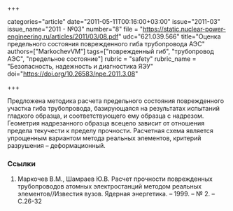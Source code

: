 +++

categories="article"
date="2011-05-11T00:16:00+03:00"
issue="2011-03"
issue_name="2011 - №03"
number="8"
file = "https://static.nuclear-power-engineering.ru/articles/2011/03/08.pdf"
udc="621.039.566"
title="Оценка предельного состояния поврежденного гиба трубопровода АЭС"
authors=["MarkochevVM"]
tags=["поврежденный гиб", "трубопровод АЭС", "предельное состояние"]
rubric = "safety"
rubric_name = "Безопасность, надежность и диагностика ЯЭУ"
doi="https://doi.org/10.26583/npe.2011.3.08"

+++

Предложена методика расчета предельного состояния поврежденного участка гиба трубопровода, базирующаяся на результатах испытаний гладкого образца, и соответствующего ему образца с надрезом. Геометрия надрезанного образца всецело зависит от отношения предела текучести к пределу прочности. Расчетная схема является упрощенным вариантом метода реальных элементов, критерий разрушения – деформационный.

### Ссылки

1. Маркочев В.М., Шамраев Ю.В. Расчет прочности поврежденных трубопроводов атомных электростанций методом реальных элементов//Известия вузов. Ядерная энергетика. – 1999. – № 2. – С.26-32